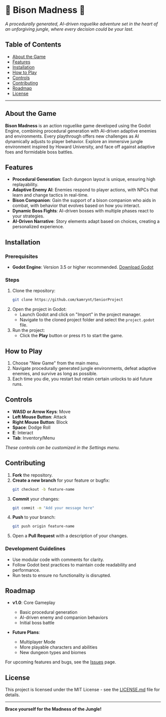 
# 🦬 Bison Madness 🦬

_A procedurally generated, AI-driven roguelike adventure set in the heart of an unforgiving jungle, where every decision could be your last._

## Table of Contents
- [About the Game](#about-the-game)
- [Features](#features)
- [Installation](#installation)
- [How to Play](#how-to-play)
- [Controls](#controls)
- [Contributing](#contributing)
- [Roadmap](#roadmap)
- [License](#license)

---

## About the Game

**Bison Madness** is an action roguelike game developed using the Godot Engine, combining procedural generation with AI-driven adaptive enemies and environments. Every playthrough offers new challenges as AI dynamically adjusts to player behavior. Explore an immersive jungle environment inspired by Howard University, and face off against adaptive foes and formidable boss battles.

## Features
- **Procedural Generation**: Each dungeon layout is unique, ensuring high replayability.
- **Adaptive Enemy AI**: Enemies respond to player actions, with NPCs that learn and change tactics in real-time.
- **Bison Companion**: Gain the support of a bison companion who aids in combat, with behavior that evolves based on how you interact.
- **Dynamic Boss Fights**: AI-driven bosses with multiple phases react to your strategies.
- **AI-Driven Narrative**: Story elements adapt based on choices, creating a personalized experience.

## Installation

### Prerequisites
- **Godot Engine**: Version 3.5 or higher recommended. [Download Godot](https://godotengine.org/download)

### Steps
1. Clone the repository:
   ```bash
   git clone https://github.com/kamrynt/SeniorProject
   ```
2. Open the project in Godot:
   - Launch Godot and click on "Import" in the project manager.
   - Navigate to the cloned project folder and select the `project.godot` file.
3. Run the project:
   - Click the **Play** button or press `F5` to start the game.

## How to Play

1. Choose "New Game" from the main menu.
2. Navigate procedurally generated jungle environments, defeat adaptive enemies, and survive as long as possible.
3. Each time you die, you restart but retain certain unlocks to aid future runs.

## Controls

- **WASD or Arrow Keys**: Move
- **Left Mouse Button**: Attack
- **Right Mouse Button**: Block
- **Space**: Dodge Roll
- **E**: Interact
- **Tab**: Inventory/Menu

*These controls can be customized in the Settings menu.*

## Contributing

1. **Fork** the repository.
2. **Create a new branch** for your feature or bugfix:
   ```bash
   git checkout -b feature-name
   ```
3. **Commit** your changes:
   ```bash
   git commit -m "Add your message here"
   ```
4. **Push** to your branch:
   ```bash
   git push origin feature-name
   ```
5. Open a **Pull Request** with a description of your changes.

### Development Guidelines
- Use modular code with comments for clarity.
- Follow Godot best practices to maintain code readability and performance.
- Run tests to ensure no functionality is disrupted.

## Roadmap

- **v1.0**: Core Gameplay
  - Basic procedural generation
  - AI-driven enemy and companion behaviors
  - Initial boss battle

- **Future Plans**:
  - Multiplayer Mode
  - More playable characters and abilities
  - New dungeon types and biomes

For upcoming features and bugs, see the [Issues](https://github.com/yourusername/bison-madness/issues) page.

## License

This project is licensed under the MIT License - see the [LICENSE.md](LICENSE.md) file for details.

---

**Brace yourself for the Madness of the Jungle!**

